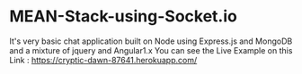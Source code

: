 # MEAN-Stack-using-Socket.io

It's very basic chat application built on Node using Express.js and MongoDB and a mixture of jquery and Angular1.x
You can see the Live Example on this Link : https://cryptic-dawn-87641.herokuapp.com/
